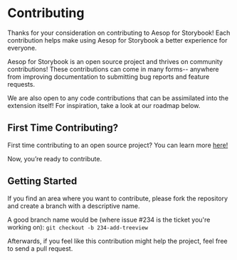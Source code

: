 # Contributing

Thanks for your consideration on contributing to Aesop for Storybook! Each contribution helps make using Aesop for Storybook a better experience for everyone.

Aesop for Storybook is an open source project and thrives on community contributions! These contributions can come in many forms-- anywhere from improving documentation to submitting bug reports and feature requests. 

We are also open to any code contributions that can be assimilated into the extension itself! For inspiration, take a look at our roadmap below.

## First Time Contributing?

First time contributing to an open source project? You can learn more [here!](https://egghead.io/courses/how-to-contribute-to-an-open-source-project-on-github)

Now, you’re ready to contribute.

## Getting Started

If you find an area where you want to contribute, please fork the repository and create a branch with a descriptive name. 
 
A good branch name would be (where issue #234 is the ticket you're working on):
`git checkout -b 234-add-treeview`

Afterwards, if you feel like this contribution might help the project, feel free to send a pull request.
